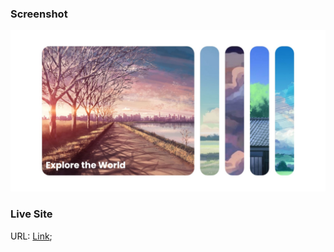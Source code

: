 ### Screenshot

![](./screenshots/screenshot.jpeg)

### Live Site

URL: [Link](https://serene-mahavira-9d658e.netlify.app/);
